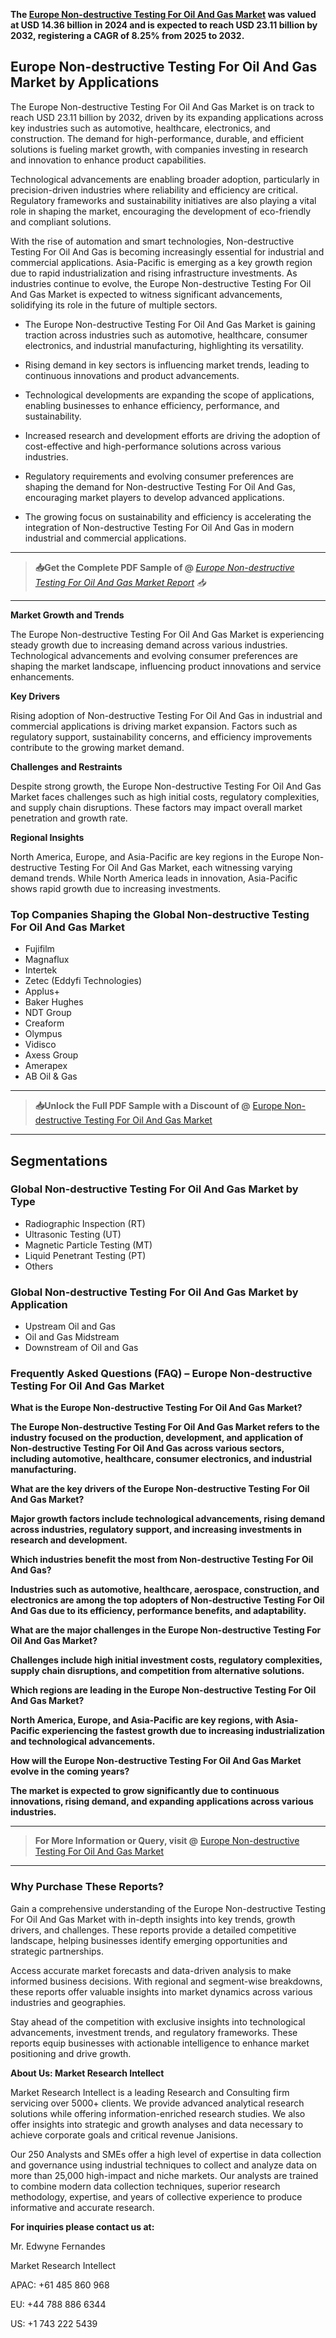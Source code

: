 <p><strong>The <a href="https://www.marketresearchintellect.com/download-sample/?rid=1065966&amp;utm_source=Pulse-April-Europe&amp;utm_medium=852">Europe Non-destructive Testing For Oil And Gas Market</a> was valued at USD 14.36 billion in 2024 and is expected to reach USD 23.11 billion by 2032, registering a CAGR of 8.25% from 2025 to 2032.</strong></p><h2>Europe Non-destructive Testing For Oil And Gas Market by Applications&nbsp;</h2><p><p>The Europe Non-destructive Testing For Oil And Gas Market is on track to reach USD 23.11 billion by 2032, driven by its expanding applications across key industries such as automotive, healthcare, electronics, and construction. The demand for high-performance, durable, and efficient solutions is fueling market growth, with companies investing in research and innovation to enhance product capabilities.</p><p>Technological advancements are enabling broader adoption, particularly in precision-driven industries where reliability and efficiency are critical. Regulatory frameworks and sustainability initiatives are also playing a vital role in shaping the market, encouraging the development of eco-friendly and compliant solutions.</p><p>With the rise of automation and smart technologies, Non-destructive Testing For Oil And Gas is becoming increasingly essential for industrial and commercial applications. Asia-Pacific is emerging as a key growth region due to rapid industrialization and rising infrastructure investments. As industries continue to evolve, the Europe Non-destructive Testing For Oil And Gas Market is expected to witness significant advancements, solidifying its role in the future of multiple sectors.</p></p><ul><li><p>The Europe Non-destructive Testing For Oil And Gas Market is gaining traction across industries such as automotive, healthcare, consumer electronics, and industrial manufacturing, highlighting its versatility.</p></li><li><p>Rising demand in key sectors is influencing market trends, leading to continuous innovations and product advancements.</p></li><li><p>Technological developments are expanding the scope of applications, enabling businesses to enhance efficiency, performance, and sustainability.</p></li><li><p>Increased research and development efforts are driving the adoption of cost-effective and high-performance solutions across various industries.</p></li><li><p>Regulatory requirements and evolving consumer preferences are shaping the demand for Non-destructive Testing For Oil And Gas, encouraging market players to develop advanced applications.</p></li><li><p>The growing focus on sustainability and efficiency is accelerating the integration of Non-destructive Testing For Oil And Gas in modern industrial and commercial applications.</p></li></ul><hr /><blockquote><p><strong><span class="font-[700]">📥Get the Complete PDF Sample of @ </span></strong><em><span class="font-[700]"><a href="https://www.marketresearchintellect.com/download-sample/?rid=1065966&amp;utm_source=Pulse-April-Europe&amp;utm_medium=852" target="_blank" data-tracking-control-name="article-ssr-frontend-pulse_little-text-block" data-tracking-will-navigate="" data-test-link="">Europe Non-destructive Testing For Oil And Gas Market Report</a>&nbsp;📥</span></em></p></blockquote><hr /><p class="" data-start="77" data-end="360"><strong data-start="77" data-end="105">Market Growth and Trends</strong></p><p class="" data-start="77" data-end="360">The Europe Non-destructive Testing For Oil And Gas Market is experiencing steady growth due to increasing demand across various industries. Technological advancements and evolving consumer preferences are shaping the market landscape, influencing product innovations and service enhancements.</p><p class="" data-start="362" data-end="606"><strong data-start="362" data-end="377">Key Drivers</strong></p><p class="" data-start="362" data-end="606">Rising adoption of Non-destructive Testing For Oil And Gas in industrial and commercial applications is driving market expansion. Factors such as regulatory support, sustainability concerns, and efficiency improvements contribute to the growing market demand.</p><p class="" data-start="608" data-end="849"><strong data-start="608" data-end="637">Challenges and Restraints</strong></p><p class="" data-start="608" data-end="849">Despite strong growth, the Europe Non-destructive Testing For Oil And Gas Market faces challenges such as high initial costs, regulatory complexities, and supply chain disruptions. These factors may impact overall market penetration and growth rate.</p><p class="" data-start="851" data-end="1095"><strong data-start="851" data-end="872">Regional Insights</strong></p><p class="" data-start="851" data-end="1095">North America, Europe, and Asia-Pacific are key regions in the Europe Non-destructive Testing For Oil And Gas Market, each witnessing varying demand trends. While North America leads in innovation, Asia-Pacific shows rapid growth due to increasing investments.</p><p><h3>Top Companies Shaping the Global Non-destructive Testing For Oil And Gas Market </h3><ul><li>Fujifilm</li><li>Magnaflux</li><li>Intertek</li><li>Zetec (Eddyfi Technologies)</li><li>Applus+</li><li>Baker Hughes</li><li>NDT Group</li><li>Creaform</li><li>Olympus</li><li>Vidisco</li><li>Axess Group</li><li>Amerapex</li><li>AB Oil & Gas</li></ul></p><hr /><blockquote><p><strong>📥Unlock the Full PDF Sample with a Discount of @</strong> <a href="https://www.marketresearchintellect.com/ask-for-discount/?rid=1065966&amp;utm_source=Pulse-April-Europe&amp;utm_medium=852">Europe Non-destructive Testing For Oil And Gas Market</a></p></blockquote><hr /><p><h2>Segmentations</h2><h3>Global Non-destructive Testing For Oil And Gas Market by Type</h3><ul><li>Radiographic Inspection (RT)</li><li>Ultrasonic Testing (UT)</li><li>Magnetic Particle Testing (MT)</li><li>Liquid Penetrant Testing (PT)</li><li>Others</li></ul><h3>Global Non-destructive Testing For Oil And Gas Market by Application</h3><ul><li>Upstream Oil and Gas</li><li>Oil and Gas Midstream</li><li>Downstream of Oil and Gas</li></ul></p><h3><strong>Frequently Asked Questions (FAQ) &ndash; Europe Non-destructive Testing For Oil And Gas Market</strong></h3><p><strong>What is the Europe Non-destructive Testing For Oil And Gas Market?</strong></p><p><strong>The Europe Non-destructive Testing For Oil And Gas Market refers to the industry focused on the production, development, and application of Non-destructive Testing For Oil And Gas across various sectors, including automotive, healthcare, consumer electronics, and industrial manufacturing.</strong></p><p><strong>What are the key drivers of the Europe Non-destructive Testing For Oil And Gas Market?</strong></p><p><strong>Major growth factors include technological advancements, rising demand across industries, regulatory support, and increasing investments in research and development.</strong></p><p><strong>Which industries benefit the most from Non-destructive Testing For Oil And Gas?</strong></p><p><strong>Industries such as automotive, healthcare, aerospace, construction, and electronics are among the top adopters of Non-destructive Testing For Oil And Gas due to its efficiency, performance benefits, and adaptability.</strong></p><p><strong>What are the major challenges in the Europe Non-destructive Testing For Oil And Gas Market?</strong></p><p><strong>Challenges include high initial investment costs, regulatory complexities, supply chain disruptions, and competition from alternative solutions.</strong></p><p><strong>Which regions are leading in the Europe Non-destructive Testing For Oil And Gas Market?</strong></p><p><strong>North America, Europe, and Asia-Pacific are key regions, with Asia-Pacific experiencing the fastest growth due to increasing industrialization and technological advancements.</strong></p><p><strong>How will the Europe Non-destructive Testing For Oil And Gas Market evolve in the coming years?</strong></p><p><strong>The market is expected to grow significantly due to continuous innovations, rising demand, and expanding applications across various industries.</strong></p><hr /><blockquote><p><span class="font-[700]"><strong>For More Information or Query, visit&nbsp;@</strong>&nbsp;</span><span class="font-[700]"><a href="https://www.marketresearchintellect.com/product/non-destructive-testing-for-oil-and-gas-market/?utm_source=Linkedin&utm_medium=852" target="_blank" data-tracking-control-name="article-ssr-frontend-pulse_little-text-block" data-tracking-will-navigate="" data-test-link="">Europe Non-destructive Testing For Oil And Gas Market</a></span></p></blockquote><hr /><h3><strong data-start="0" data-end="31">Why Purchase These Reports?</strong></h3><p class="" data-start="35" data-end="297">Gain a comprehensive understanding of the Europe Non-destructive Testing For Oil And Gas Market with in-depth insights into key trends, growth drivers, and challenges. These reports provide a detailed competitive landscape, helping businesses identify emerging opportunities and strategic partnerships.</p><p class="" data-start="299" data-end="540">Access accurate market forecasts and data-driven analysis to make informed business decisions. With regional and segment-wise breakdowns, these reports offer valuable insights into market dynamics across various industries and geographies.</p><p class="" data-start="542" data-end="784">Stay ahead of the competition with exclusive insights into technological advancements, investment trends, and regulatory frameworks. These reports equip businesses with actionable intelligence to enhance market positioning and drive growth.</p><p><strong><span class="font-[700]">About Us: Market Research Intellect</span></strong></p><p><span class="">Market Research Intellect is a leading Research and Consulting firm servicing over 5000+ clients. We provide advanced analytical research solutions while offering information-enriched research studies.&nbsp;</span>We also offer insights into strategic and growth analyses and data necessary to achieve corporate goals and critical revenue Janisions.</p><p><span class="">Our 250 Analysts and SMEs offer a high level of expertise in data collection and governance using industrial techniques to collect and analyze data on more than 25,000 high-impact and niche markets. Our analysts are trained to combine modern data collection techniques, superior research methodology, expertise, and years of collective experience to produce informative and accurate research.</span></p><p><strong>For inquiries please contact us at:</strong></p><p>Mr. Edwyne Fernandes</p><p>Market Research Intellect</p><p>APAC: +61 485 860 968</p><p>EU: +44 788 886 6344</p><p>US: +1 743 222 5439</p>